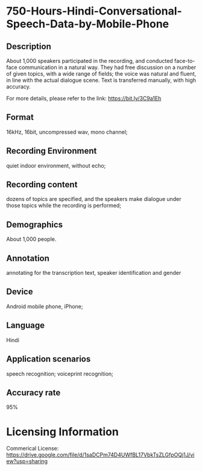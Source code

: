 # 750-Hours-Hindi-Conversational-Speech-Data-by-Mobile-Phone


## Description
About 1,000 speakers participated in the recording, and conducted face-to-face communication in a natural way. They had free discussion on a number of given topics, with a wide range of fields; the voice was natural and fluent, in line with the actual dialogue scene. Text is transferred manually, with high accuracy.

For more details, please refer to the link: https://bit.ly/3C9a1Eh

## Format
16kHz, 16bit, uncompressed wav, mono channel;

## Recording Environment
quiet indoor environment, without echo;

## Recording content
dozens of topics are specified, and the speakers make dialogue under those topics while the recording is performed;

## Demographics
About 1,000 people.

## Annotation
annotating for the transcription text, speaker identification and gender

## Device
Android mobile phone, iPhone;

## Language
Hindi

## Application scenarios
speech recognition; voiceprint recognition;

## Accuracy rate
95%

# Licensing Information
Commerical License: https://drive.google.com/file/d/1saDCPm74D4UWfBL17VbkTsZLGfpOQj1J/view?usp=sharing
